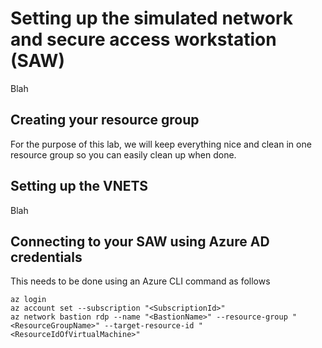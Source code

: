 # Setting up the simulated network and secure access workstation (SAW)

Blah

## Creating your resource group

For the purpose of this lab, we will keep everything nice and clean in one resource group so you can easily clean up when done.



## Setting up the VNETS

Blah

## Connecting to your SAW using Azure AD credentials

This needs to be done using an Azure CLI command as follows

``` azurecli
az login
az account set --subscription "<SubscriptionId>"
az network bastion rdp --name "<BastionName>" --resource-group "<ResourceGroupName>" --target-resource-id "<ResourceIdOfVirtualMachine>"
```
